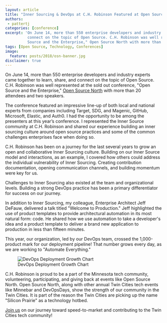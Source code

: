 ```yaml
---
layout: article
title: "Inner Sourcing & DevOps at C.H. Robinson Featured at Open Source North"
authors:
 - pattertj
categories: [conference]
excerpt: 'On June 14, more than 550 enterprise developers and industry experts came together to learn, share, and
          connect on the topic of Open Source. C.H. Robinson was well represented at the sold out conference, "Open
          Source and the Enterprise," Open Source North with more than 20 attendees and two speakers.'
tags: [Open Source, Technology, Conferences]
image:
  feature: posts/2018/osn-banner.jpg
disclaimer: true
---
```


On June 14, more than 550 enterprise developers and industry experts came together to learn, share, and connect on the
topic of Open Source. C.H. Robinson was well represented at the sold out conference, "Open Source and the Enterprise,"
[Open Source North](https://opensourcenorth.com) with more than 20 attendees and two speakers.

The conference featured an impressive line-up of both local and national experts from companies including Target, SDG,
and Magenic, GitHub, Microsoft, Elastic, and Auth0. I had the opportunity to be among the presenters at this year’s
conference. I represented the Inner Source community at C.H. Robinson and shared our experience building an inner
sourcing culture around open source practices and some of the common challenges enterprises face when doing so. 

C.H. Robinson has been on a journey for the last several years to grow an open and collaborative Inner Sourcing
culture. Building on our Inner Source model and interactions, as an example, I covered how others could address the
individual vulnerability of Inner Sourcing. Creating contribution documentation, opening communication channels, and
building momentum were key for us.

Challenges to Inner Sourcing also existed at the team and organizational levels. Building a strong DevOps practice has
been a primary differentiator for success on our journey.

In addition to Inner Sourcing, my colleague, Enterprise Architect Jeff DeFauw, delivered a talk titled "Welcome to
Production." Jeff highlighted the use of product templates to provide architectural automation in its most natural
form: code. He shared how we use automation to take a developer's idea and a product template to deliver a brand new
application to production in less than fifteen minutes.

This year, our organization, led by our DevOps team, crossed the 1,000-product mark for our deployment pipeline! That
number grows every day, as we are working to "Automate Everything."

<figure>
	<img src="{{site.url}}{{site.baseurl}}/images/posts/2018/weekly-deployments.png" alt="DevOps Deployment Growth Chart">
	<figcaption>DevOps Deployment Growth Chart</figcaption>
</figure>

C.H. Robinson is proud to be a part of the Minnesota tech community, volunteering, participating, and giving back at
events like Open Source North. Open Source North, along with other annual Twin Cities tech events like Minnebar and
DevOpsDays, show the strength of our community in the Twin Cities. It is part of the reason the Twin Cities are
picking up the name "Silicon Prairie" as a technology hotbed.

[Join us](https://www.chrobinson.com/en-us/careers/) on our journey toward speed-to-market and contributing to the
Twin Cities tech community!  
